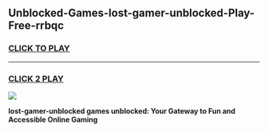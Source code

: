 
## Unblocked-Games-lost-gamer-unblocked-Play-Free-rrbqc
<h3>
<a href="https://premium76.site?title=lost-gamer-unblocked&ref=18A1">CLICK TO PLAY</a></h3>
<hr>

<h3>
<a href="https://premium76.site?title=lost-gamer-unblocked&ref=18A1">CLICK 2 PLAY</a>
  
</h3>

<a href="https://premium76.site?title=lost-gamer-unblocked&ref=18A1"><img src="https://clearcache.store/games.png"></a>


**lost-gamer-unblocked games unblocked: Your Gateway to Fun and Accessible Online Gaming**
